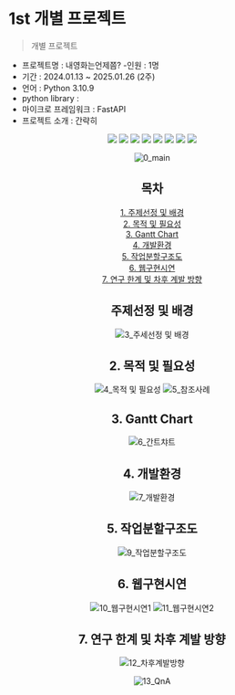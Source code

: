# 1st 개별 프로젝트

> 개별 프로젝트

- 프로젝트명 : 내영화는언제쯤?
-인원 : 1명
- 기간 : 2024.01.13 ~ 2025.01.26 (2주)
- 언어 : Python 3.10.9
- python library : 
- 마이크로 프레임워크 : FastAPI
- 프로젝트 소개 : 간략히 <br>

<div align=center> 
  <img src="https://img.shields.io/badge/python-3776AB?style=for-the-badge&logo=python&logoColor=white"> 
  <img src="https://img.shields.io/badge/tensorflow-55ff55?style=for-the-badge&logo=fastapi&logoColor=white">
  <img src="https://img.shields.io/badge/sklearn-55ff55?style=for-the-badge&logo=fastapi&logoColor=white">
  <img src="https://img.shields.io/badge/fastapi-FF0000?style=for-the-badge&logo=fastapi&logoColor=white">
  <img src="https://img.shields.io/badge/bootstrap-7952B3?style=for-the-badge&logo=bootstrap&logoColor=white">
  <img src="https://img.shields.io/badge/html5-E34F26?style=for-the-badge&logo=html5&logoColor=white"> 
  <img src="https://img.shields.io/badge/css-1572B6?style=for-the-badge&logo=css3&logoColor=white"> 
  <img src="https://img.shields.io/badge/jquery-0769AD?style=for-the-badge&logo=jquery&logoColor=white">
<div>


![0_main](https://github.com/user-attachments/assets/c3507405-7099-4b14-85e6-5b06ccc927c5)

## 목차
[1. 주제선정 및 배경](https://github.com/spacenyi/1st?tab=readme-ov-file#%EC%A3%BC%EC%A0%9C%EC%84%A0%EC%A0%95-%EB%B0%8F-%EB%B0%B0%EA%B2%BD)<br>
[2. 목적 및 필요성](https://github.com/spacenyi/1st?tab=readme-ov-file#2-목적-및-필요성)<br>
[3. Gantt Chart](https://github.com/spacenyi/1st?tab=readme-ov-file#3-gantt-chart)<br>
[4. 개발환경](https://github.com/spacenyi/1st?tab=readme-ov-file#4-개발환경)<br>
[5. 작업분할구조도](https://github.com/spacenyi/1st?tab=readme-ov-file#5-작업분할구조도)<br>
[6. 웹구현시연](https://github.com/spacenyi/1st?tab=readme-ov-file#6-웹구현시연)<br>
[7. 연구 한계 및 차후 계발 방향](https://github.com/spacenyi/1st?tab=readme-ov-file#7-연구-한계-및-차후-계발-방향)<br>

## 주제선정 및 배경
![3_주세선정 및 배경](https://github.com/user-attachments/assets/ecd9bcf7-fe0a-4fe0-9075-da3f875f48c4)

## 2. 목적 및 필요성
![4_목적 및 필요성](https://github.com/user-attachments/assets/e07fd638-f96b-4e08-a2e7-aa86f30ebd2e)
![5_참조사례](https://github.com/user-attachments/assets/67de61b3-ea71-4c5e-8d7e-40e09a497ff2)

## 3. Gantt Chart
![6_간트챠트](https://github.com/user-attachments/assets/1338cdda-604a-496b-b354-27f4b7b5e067)

## 4. 개발환경
![7_개발환경](https://github.com/user-attachments/assets/f578c0d7-5b30-43ba-b044-15412406fee4)

## 5. 작업분할구조도
![9_작업분할구조도](https://github.com/user-attachments/assets/49c540a9-90ae-4f39-8e76-0b47d6a7bd54)

## 6. 웹구현시연
![10_웹구현시연1](https://github.com/user-attachments/assets/8d55fe08-22f8-4d4f-9989-21f5022c759d)
![11_웹구현시연2](https://github.com/user-attachments/assets/f6e008bd-a655-415b-96e2-862f517823da)

## 7. 연구 한계 및 차후 계발 방향
![12_차후계발방향](https://github.com/user-attachments/assets/ede6829c-ab61-4245-8d93-28d2a7214ab5)

![13_QnA](https://github.com/user-attachments/assets/549f36f3-d9ae-48e3-9cce-1d1f9872aee1)